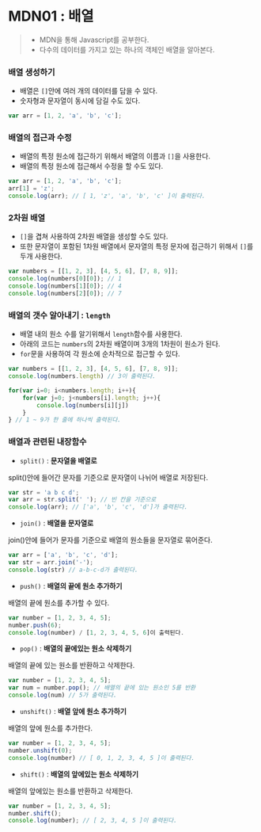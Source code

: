 # MDN01 : 배열

> - MDN을 통해 Javascript를 공부한다.
> - 다수의 데이터를 가지고 있는 하나의 객체인 배열을 알아본다.



### 배열 생성하기

- 배열은 `[]`안에 여러 개의 데이터를 담을 수 있다.
- 숫자형과 문자열이 동시에 담길 수도 있다.

```javascript
var arr = [1, 2, 'a', 'b', 'c'];
```



### 배열의 접근과 수정

- 배열의 특정 원소에 접근하기 위해서 배열의 이름과 `[]`을 사용한다.
- 배열의 특정 원소에 접근해서 수정을 할 수도 있다.

```javascript
var arr = [1, 2, 'a', 'b', 'c'];
arr[1] = 'z';
console.log(arr); // [ 1, 'z', 'a', 'b', 'c' ]이 출력된다.
```



### 2차원 배열

- `[]`을 겹쳐 사용하여 2차원 배열을 생성할 수도 있다.
- 또한 문자열이 포함된 1차원 배열에서 문자열의 특정 문자에 접근하기 위해서 `[]`를 두개 사용한다.

```javascript
var numbers = [[1, 2, 3], [4, 5, 6], [7, 8, 9]];
console.log(numbers[0][0]); // 1
console.log(numbers[1][0]); // 4
console.log(numbers[2][0]); // 7
```



### 배열의 갯수 알아내기 : `length`

- 배열 내의 원소 수를 알기위해서 `length`함수를 사용한다.
- 아래의 코드는 `numbers`의 2차원 배열이며 3개의 1차원이 원소가 된다.
- `for`문을 사용하여 각 원소에 순차적으로 접근할 수 있다.

```javascript
var numbers = [[1, 2, 3], [4, 5, 6], [7, 8, 9]];
console.log(numbers.length) // 3이 출력된다.

for(var i=0; i<numbers.length; i++){
    for(var j=0; j<numbers[i].length; j++){
        console.log(numbers[i][j])
    }
} // 1 ~ 9가 한 줄에 하나씩 출력된다.
```



### 배열과 관련된 내장함수

- `split()` : **문자열을 배열로**

split()안에 들어간 문자를 기준으로 문자열이 나뉘어 배열로 저장된다.

```javascript
var str = 'a b c d';
var arr = str.split(' '); // 빈 칸을 기준으로
console.log(arr); // ['a', 'b', 'c', 'd']가 출력된다.
```



- `join()` : **배열을 문자열로**

join()안에 들어가 문자를 기준으로 배열의 원소들을 문자열로 묶어준다.

```javascript
var arr = ['a', 'b', 'c', 'd'];
var str = arr.join('-');
console.log(str) // a-b-c-d가 출력된다.
```



- `push()` : **배열의 끝에 원소 추가하기**

배열의 끝에 원소를 추가할 수 있다.

```javascript
var number = [1, 2, 3, 4, 5];
number.push(6);
console.log(number) / [1, 2, 3, 4, 5, 6]이 출력된다.
```



- `pop()` : **배열의 끝에있는 원소 삭제하기**

배열의 끝에 있는 원소를 반환하고 삭제한다.

```javascript
var number = [1, 2, 3, 4, 5];
var num = number.pop(); // 배열의 끝에 있는 원소인 5를 반환
console.log(num) // 5가 출력된다.
```



- `unshift()` : **배열 앞에 원소 추가하기**

배열의 앞에 원소를 추가한다.

```javascript
var number = [1, 2, 3, 4, 5];
number.unshift(0);
console.log(number) // [ 0, 1, 2, 3, 4, 5 ]이 출력된다.
```



- `shift()` : **배열의 앞에있는 원소 삭제하기**

배열의 앞에있는 원소를 반환하고 삭제한다.

```javascript
var number = [1, 2, 3, 4, 5];
number.shift();
console.log(number); // [ 2, 3, 4, 5 ]이 출력된다.
```

